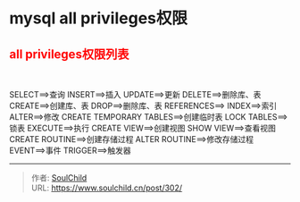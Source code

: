 # mysql  all privileges权限

<!--more-->
<h2><strong><span style="color: #ff0000;">all privileges权限列表</span></strong></h2>
&nbsp;

SELECT<span style="white-space: normal;">==&gt;</span>查询
INSERT<span style="white-space: normal;">==&gt;</span>插入
UPDATE<span style="white-space: normal;">==&gt;</span>更新
DELETE<span style="white-space: normal;">==&gt;</span>删除库、表
CREATE<span style="white-space: normal;">==&gt;</span>创建<span style="white-space: normal;">库、表</span>
DROP<span style="white-space: normal;">==&gt;</span>删除<span style="white-space: normal;">库、表</span>
REFERENCES<span style="white-space: normal;">==&gt;</span>
INDEX<span style="white-space: normal;">==&gt;</span>索引
ALTER<span style="white-space: normal;">==&gt;</span>修改
CREATE TEMPORARY TABLES<span style="white-space: normal;">==&gt;</span>创建临时表
LOCK TABLES<span style="white-space: normal;">==&gt;</span>锁表
EXECUTE<span style="white-space: normal;">==&gt;</span>执行
CREATE VIEW<span style="white-space: normal;">==&gt;创建视图</span>
SHOW VIEW<span style="white-space: normal;">==&gt;</span>查看视图
CREATE ROUTINE<span style="white-space: normal;">==&gt;</span>创建存储过程
ALTER ROUTINE<span style="white-space: normal;">==&gt;</span>修改存储过程
EVENT<span style="white-space: normal;">==&gt;</span>事件
TRIGGER<span style="white-space: normal;">==&gt;触发器</span>


---

> 作者: [SoulChild](https://www.soulchild.cn)  
> URL: https://www.soulchild.cn/post/302/  

